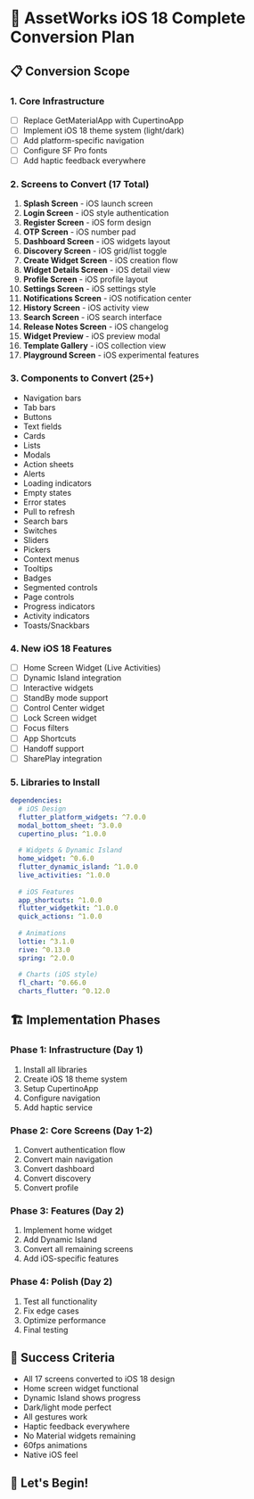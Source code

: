# 🍎 AssetWorks iOS 18 Complete Conversion Plan

## 📋 Conversion Scope

### 1. **Core Infrastructure**
- [ ] Replace GetMaterialApp with CupertinoApp
- [ ] Implement iOS 18 theme system (light/dark)
- [ ] Add platform-specific navigation
- [ ] Configure SF Pro fonts
- [ ] Add haptic feedback everywhere

### 2. **Screens to Convert** (17 Total)
1. **Splash Screen** - iOS launch screen
2. **Login Screen** - iOS style authentication
3. **Register Screen** - iOS form design
4. **OTP Screen** - iOS number pad
5. **Dashboard Screen** - iOS widgets layout
6. **Discovery Screen** - iOS grid/list toggle
7. **Create Widget Screen** - iOS creation flow
8. **Widget Details Screen** - iOS detail view
9. **Profile Screen** - iOS profile layout
10. **Settings Screen** - iOS settings style
11. **Notifications Screen** - iOS notification center
12. **History Screen** - iOS activity view
13. **Search Screen** - iOS search interface
14. **Release Notes Screen** - iOS changelog
15. **Widget Preview** - iOS preview modal
16. **Template Gallery** - iOS collection view
17. **Playground Screen** - iOS experimental features

### 3. **Components to Convert** (25+)
- Navigation bars
- Tab bars
- Buttons
- Text fields
- Cards
- Lists
- Modals
- Action sheets
- Alerts
- Loading indicators
- Empty states
- Error states
- Pull to refresh
- Search bars
- Switches
- Sliders
- Pickers
- Context menus
- Tooltips
- Badges
- Segmented controls
- Page controls
- Progress indicators
- Activity indicators
- Toasts/Snackbars

### 4. **New iOS 18 Features**
- [ ] Home Screen Widget (Live Activities)
- [ ] Dynamic Island integration
- [ ] Interactive widgets
- [ ] StandBy mode support
- [ ] Control Center widget
- [ ] Lock Screen widget
- [ ] Focus filters
- [ ] App Shortcuts
- [ ] Handoff support
- [ ] SharePlay integration

### 5. **Libraries to Install**
```yaml
dependencies:
  # iOS Design
  flutter_platform_widgets: ^7.0.0
  modal_bottom_sheet: ^3.0.0
  cupertino_plus: ^1.0.0
  
  # Widgets & Dynamic Island
  home_widget: ^0.6.0
  flutter_dynamic_island: ^1.0.0
  live_activities: ^1.0.0
  
  # iOS Features
  app_shortcuts: ^1.0.0
  flutter_widgetkit: ^1.0.0
  quick_actions: ^1.0.0
  
  # Animations
  lottie: ^3.1.0
  rive: ^0.13.0
  spring: ^2.0.0
  
  # Charts (iOS style)
  fl_chart: ^0.66.0
  charts_flutter: ^0.12.0
```

## 🏗 Implementation Phases

### Phase 1: Infrastructure (Day 1)
1. Install all libraries
2. Create iOS 18 theme system
3. Setup CupertinoApp
4. Configure navigation
5. Add haptic service

### Phase 2: Core Screens (Day 1-2)
1. Convert authentication flow
2. Convert main navigation
3. Convert dashboard
4. Convert discovery
5. Convert profile

### Phase 3: Features (Day 2)
1. Implement home widget
2. Add Dynamic Island
3. Convert all remaining screens
4. Add iOS-specific features

### Phase 4: Polish (Day 2)
1. Test all functionality
2. Fix edge cases
3. Optimize performance
4. Final testing

## 🎯 Success Criteria
- All 17 screens converted to iOS 18 design
- Home screen widget functional
- Dynamic Island shows progress
- Dark/light mode perfect
- All gestures work
- Haptic feedback everywhere
- No Material widgets remaining
- 60fps animations
- Native iOS feel

## 🚀 Let's Begin!